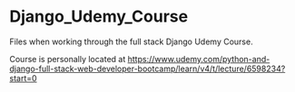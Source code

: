 # Django_Udemy_Course
Files when working through the full stack Django Udemy Course.

Course is personally located at https://www.udemy.com/python-and-django-full-stack-web-developer-bootcamp/learn/v4/t/lecture/6598234?start=0
